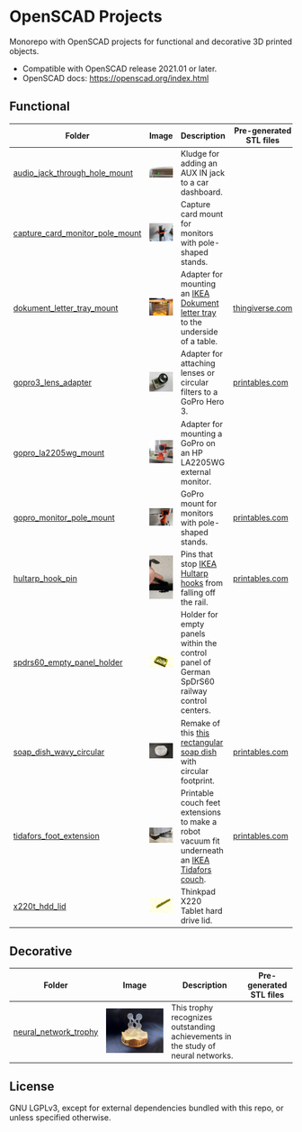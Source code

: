 # OpenSCAD Projects
Monorepo with OpenSCAD projects for functional and decorative 3D printed objects.

* Compatible with OpenSCAD release 2021.01 or later.
* OpenSCAD docs: https://openscad.org/index.html

## Functional

| Folder | Image | Description | Pre-generated STL files |
|--------|-------|-------------|-----------|
| [audio_jack_through_hole_mount](audio_jack_through_hole_mount) | ![](audio_jack_through_hole_mount/docs/adapter_printed01.webp) | Kludge for adding an AUX IN jack to a car dashboard. | |
| [capture_card_monitor_pole_mount](capture_card_monitor_pole_mount) | ![](capture_card_monitor_pole_mount/docs/printed01.webp) | Capture card mount for monitors with pole-shaped stands. | |
| [dokument_letter_tray_mount](dokument_letter_tray_mount) | ![](dokument_letter_tray_mount/docs/front.jpg) | Adapter for mounting an [IKEA Dokument letter tray](https://www.ikea.cn/cn/en/assembly_instructions/dokument-letter-tray__AA-367796-2_pub.PDF) to the underside of a table. | [thingiverse.com](https://www.thingiverse.com/thing:2759384) |
| [gopro3_lens_adapter](gopro3_lens_adapter) | ![](gopro3_lens_adapter/docs/adapter_printed01.webp) | Adapter for attaching lenses or circular filters to a GoPro Hero 3. | [printables.com](https://www.printables.com/model/544654-gopro-hero-3-lens-adapter) |
| [gopro_la2205wg_mount](gopro_la2205wg_mount) | ![](gopro_la2205wg_mount/docs/adapter_printed02.webp) | Adapter for mounting a GoPro on an HP LA2205WG external monitor. | |
| [gopro_monitor_pole_mount](gopro_monitor_pole_mount) | ![](gopro_monitor_pole_mount/docs/back.webp) | GoPro mount for monitors with pole-shaped stands. | [printables.com](https://www.printables.com/model/545721/) |
| [hultarp_hook_pin](hultarp_hook_pin) | ![](hultarp_hook_pin/docs/pin02.webp) | Pins that stop [IKEA Hultarp hooks](https://www.ikea.com/us/en/p/hultarp-hook-black-10444445/) from falling off the rail. | [printables.com](https://www.printables.com/model/544662-ikea-hultarp-hook-pin) |
| [spdrs60_empty_panel_holder](spdrs60_empty_panel_holder) | ![](spdrs60_empty_panel_holder/docs/preview.webp) | Holder for empty panels within the control panel of German SpDrS60 railway control centers. | |
| [soap_dish_wavy_circular](soap_dish_wavy_circular/README.md) | ![](soap_dish_wavy_circular/docs/printed.webp) | Remake of this [this rectangular soap dish](https://www.printables.com/model/213202-modern-soap-dish-with-removable-collection-tray) with circular footprint. | [printables.com](https://www.printables.com/model/551876) |
| [tidafors_foot_extension](tidafors_foot_extension) | ![](tidafors_foot_extension/docs/sandwich_printed02.webp) | Printable couch feet extensions to make a robot vacuum fit underneath an [IKEA Tidafors couch](https://www.ikea.com/us/en/assembly_instructions/tidafors-sofa-bed__AA-509180-4_pub.PDF). | [printables.com](https://www.printables.com/model/544671-extension-for-ikea-tidafors-couch-feet) |
| [x220t_hdd_lid](x220t_hdd_lid) | ![](x220t_hdd_lid/docs/lid_01.webp) | Thinkpad X220 Tablet hard drive lid. | |

## Decorative

| Folder | Image | Description | Pre-generated STL files |
|--------|-------|-------------|-----------|
| [neural_network_trophy](neural_network_trophy) | ![](neural_network_trophy/docs/assembled.webp) | This trophy recognizes outstanding achievements in the study of neural networks. | |

## License
GNU LGPLv3, except for external dependencies bundled with this repo, or unless specified otherwise.
